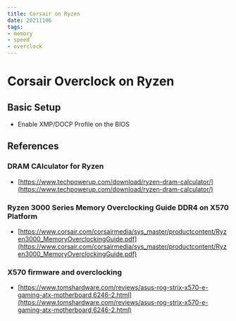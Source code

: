```yaml
---
title: Corsair on Ryzen
date: 20211106
tags:
- memory
- speed
- overclock
---
```


# Corsair Overclock on Ryzen 

## Basic Setup

* Enable XMP/DOCP Profile on the BIOS

## References

### DRAM CAlculator for Ryzen

* [https://www.techpowerup.com/download/ryzen-dram-calculator/](https://www.techpowerup.com/download/ryzen-dram-calculator/)

### Ryzen 3000 Series Memory Overclocking Guide DDR4 on X570 Platform

* [https://www.corsair.com/corsairmedia/sys_master/productcontent/Ryzen3000_MemoryOverclockingGuide.pdf](https://www.corsair.com/corsairmedia/sys_master/productcontent/Ryzen3000_MemoryOverclockingGuide.pdf)

### X570 firmware and overclocking

* [https://www.tomshardware.com/reviews/asus-rog-strix-x570-e-gaming-atx-motherboard,6246-2.html](https://www.tomshardware.com/reviews/asus-rog-strix-x570-e-gaming-atx-motherboard,6246-2.html)
